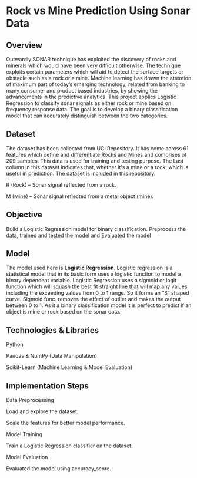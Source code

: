 # Rock vs Mine Prediction Using Sonar Data
## Overview

Outwardly SONAR technique has exploited the discovery of rocks and minerals which would have been very difficult otherwise. The technique exploits certain parameters which will aid to detect the surface targets or obstacle such as a rock or a mine. Machine learning has drawn the attention of maximum part of today’s emerging technology, related from banking to many consumer and product based industries, by showing the advancements in the predictive analytics.
This project applies Logistic Regression to classify sonar signals as either rock or mine based on frequency response data. The goal is to develop a binary classification model that can accurately distinguish between the two categories.

## Dataset

The dataset has been collected from UCI Repository. It has come across 61 features which define and differentiate Rocks and Mines and comprises of 209 samples. This data is used for training and testing purpose. The Last column in this dataset indicates that, whether it's a mine or a rock, which is useful in prediction. The dataset is included in this repository.

R (Rock) – Sonar signal reflected from a rock.

M (Mine) – Sonar signal reflected from a metal object (mine).

## Objective

Build a Logistic Regression model for binary classification.
Preprocess the data, trained and tested the model and Evaluated the model

## Model
The model used here is  **Logistic Regression**. Logistic regression is a statistical model that in its basic form uses a logistic function to model a binary dependent variable. Logistic Regression uses a sigmoid or logit function which will squash the best fit straight line that will map any values including the exceeding values from 0 to 1 range. So it forms an “S” shaped curve. Sigmoid func. removes the effect of outlier and makes the output between 0 to 1.
As it a binary classification model it is perfect to predict if an object is mine or rock based on the sonar data.



## Technologies & Libraries 
Python

Pandas & NumPy (Data Manipulation)

Scikit-Learn (Machine Learning & Model Evaluation)

## Implementation Steps
Data Preprocessing

Load and explore the dataset.

Scale the features for better model performance.

Model Training

Train a Logistic Regression classifier on the dataset.

Model Evaluation

Evaluated the model using accuracy_score.
 

